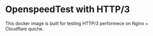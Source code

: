 # OpenspeedTest with HTTP/3

This docker image is built for testing HTTP/3 performece on Nginx + Cloudflare quiche.


